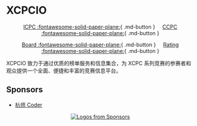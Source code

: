 # XCPCIO

<center>

[ICPC :fontawesome-solid-paper-plane:](./icpc){ .md-button }
&nbsp; &nbsp;
[CCPC :fontawesome-solid-paper-plane:](./ccpc){ .md-button }

[Board :fontawesome-solid-paper-plane:][board]{ .md-button }
&nbsp; &nbsp;
[Rating :fontawesome-solid-paper-plane:][rating]{ .md-button }

</center>

XCPCIO 致力于通过优质的榜单服务和信息集合，为 XCPC 系列竞赛的参赛者和观众提供一个全面、便捷和丰富的竞赛信息平台。

## Sponsors

* [杭师 Coder](./recommend/hznu-coder.md)

<p align="center">
  <a href="https://github.com/sponsors/Dup4">
    <img src='https://sponsor.dup4.com/' alt="Logos from Sponsors" />
  </a>
</p>

[board]: https://board.xcpcio.com
[rating]: https://board.xcpcio.com/rating
